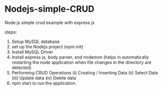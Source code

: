 # Nodejs-simple-CRUD
Node js simple crud example with express js

steps:

1. Setup MySQL database
2. set up the Nodejs project (npm init) 
3. Install MySQL Driver
4. Install express js, body parser, and nodemon (helps in automatically restarting the node application when file changes in the directory are detected)
4. Performing CRUD Operations
    (i) Creating / Inserting Data
    (ii) Select Data
    (iii) Update data
    (iv) Delete data
5. npm start to run the application.
